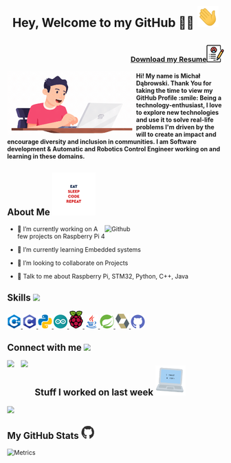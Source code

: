 
<h1 align="center">Hey, Welcome to my GitHub 👨‍💻 <img src = "https://github.com/m-dabrowsky/m-dabrowsky/blob/main/Assets/wave.gif" width = 50px> <br></h1>
<br>

<img src="https://github.com/m-dabrowsky/m-dabrowsky/blob/main/Assets/resume.png" width="40px" align="right">
<h3 align="right" ><a href=" ">Download my Resume</a></h3>

<img src="https://github.com/m-dabrowsky/m-dabrowsky/blob/main/Assets/programmer-crop.gif" width="300px" align="left">
<h4 align="left"> Hi! My name is Michał Dąbrowski. Thank You for taking the time to view my GitHub Profile :smile: Being a technology-enthusiast, I love to explore new technologies and use it to solve real-life problems I'm driven by the will to create an impact and encourage diversity and inclusion in communities.
I am Software development & Automatic and Robotics Control Engineer working on and learning in these domains. </h4>



<h2> About Me <img src = "https://github.com/m-dabrowsky/m-dabrowsky/blob/main/Assets/eat%2Csleep%2Ccode%2Crepeat.gif" width = 100px></h2>

<img width="55%" align="right" alt="Github" src="https://raw.githubusercontent.com/onimur/.github/master/.resources/git-header.svg" />


- 🔭 I’m currently working on A few projects on Raspberry Pi 4

- 🌱 I’m currently learning Embedded systems 

- 👯 I’m looking to collaborate on Projects 

- 💬 Talk to me about Raspberry Pi, STM32, Python, C++, Java 


<h2> Skills <img src = "https://media2.giphy.com/media/QssGEmpkyEOhBCb7e1/giphy.gif?cid=ecf05e47a0n3gi1bfqntqmob8g9aid1oyj2wr3ds3mg700bl&rid=giphy.gif" width = 32px> </h2>
<a href= https://github.com/m-dabrowsky?tab=repositories&q=&type=&language=cpp&sort= > <img width ='32px' src 
='https://github.com/m-dabrowsky/m-dabrowsky/blob/main/Assets/cpp.svg'> </a>
<a href= https://github.com/m-dabrowsky?tab=repositories&q=&type=&language=c&sort= > <img width ='32px' src ='https://github.com/m-dabrowsky/m-dabrowsky/blob/main/Assets/c.svg'> </a>
<a href= https://github.com/m-dabrowsky?tab=repositories&q=&type=&language=python&sort= > <img width ='32px' src ='https://github.com/m-dabrowsky/m-dabrowsky/blob/main/Assets/python.svg'> </a>
<a href= https://github.com/m-dabrowsky?tab=repositories&q=&type=&language=arduino&sort= > <img width ='32px' src ='https://github.com/m-dabrowsky/m-dabrowsky/blob/main/Assets/arduino.svg'> </a>
<a href= https://github.com/m-dabrowsky?tab=repositories&q=&type=&language=github&sort= > <img width ='32px' src ='https://github.com/m-dabrowsky/m-dabrowsky/blob/main/Assets/raspberry-pi.svg'> </a>
<a href= https://github.com/m-dabrowsky?tab=repositories&q=&type=&language=java&sort= > <img width ='32px' src ='https://github.com/m-dabrowsky/m-dabrowsky/blob/main/Assets/java.svg'> </a>
<a href= https://github.com/m-dabrowsky?tab=repositories&q=&type=&language=spring&sort= > <img width ='32px' src ='https://github.com/m-dabrowsky/m-dabrowsky/blob/main/Assets/spring.svg'> </a>
<a href= https://github.com/m-dabrowsky?tab=repositories&q=&type=&language=spring&sort= > <img width ='32px' src ='https://github.com/m-dabrowsky/m-dabrowsky/blob/main/Assets/hibernate.svg'> </a>
<a href= https://github.com/m-dabrowsky?tab=repositories&q=&type=&language=github&sort= > <img width ='32px' src ='https://github.com/m-dabrowsky/m-dabrowsky/blob/main/Assets/github.svg'> </a>


<h2> Connect with me <img src='https://raw.githubusercontent.com/ShahriarShafin/ShahriarShafin/main/Assets/handshake.gif' width="100px"> </h2>
<a href = 'https://www.linkedin.com/in/b67463120'> <img width = '32px' align= 'left' src="https://raw.githubusercontent.com/rahulbanerjee26/githubAboutMeGenerator/main/icons/linked-in-alt.svg"/></a> 
<a href = 'https://www.github.com/m-dabrowsky'> <img width = '32px' align= 'left' src="https://raw.githubusercontent.com/rahulbanerjee26/githubAboutMeGenerator/main/icons/github.svg"/></a> 


<h2> Stuff I worked on last week  <img src = "https://github.com/m-dabrowsky/m-dabrowsky/blob/main/Assets/giphy.gif" width = 70px> </h2>
<a href="https://github.com/m-dabrowsky/github-readme-stats">
<img align="center" src="https://github-readme-stats.vercel.app/api/wakatime?username=@&compact=True"/>
</a>
<br>


<h2> My GitHub Stats <img src='https://github.com/m-dabrowsky/m-dabrowsky/blob/main/Assets/githubs.gif' width='32px'> </h2>

![Metrics](https://metrics.lecoq.io/m-dabrowsky?template=terminal&base.header=0&base.activity=0&base.repositories=0&base.metadata=0&languages=1&languages.limit=8&languages.colors=github&languages.threshold=0%25&config.timezone=America%2FToronto)






<!---
m-dabrowsky/m-dabrowsky is a ✨ special ✨ repository because its `README.md` (this file) appears on your GitHub profile.
You can click the Preview link to take a look at your changes.
--->
